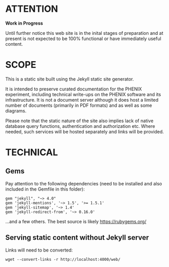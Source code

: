 # ATTENTION

**Work in Progress**

Until further notice this web site is in the inital stages of preparation and at present is not expected to
be 100% functional or have immediately useful content.


# SCOPE

This is a static site built using the Jekyll static site generator.

It is intended to preserve curated documentation for the PHENIX experiment,
including technical write-ups on the PHENIX software and its infrastructure. It is not
a document server although it does host a limited number of documents (primarily in
PDF formats) and as well as some diagrams.

Please note that the static nature of the site also implies lack of
native database query functions, authentication and authorization etc.
Where needed, such services will be hosted separately and links will be
provided.


# TECHNICAL

## Gems
Pay attention to the following dependencies (need to be installed and
also included in the Gemfile in this folder):
```
gem "jekyll", "~> 4.0"
gem 'jekyll-mentions', '~> 1.5', '>= 1.5.1'
gem 'jekyll-sitemap', '~> 1.4'
gem 'jekyll-redirect-from', '~> 0.16.0'
```
...and a few others. The best source is likely https://rubygems.org/

## Serving static content without Jekyll server
Links will need to be converted:
```
wget --convert-links -r http://localhost:4000/web/
```
